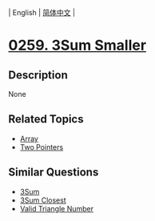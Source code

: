 
| English | [简体中文](README.md) |
# [0259. 3Sum Smaller](https://leetcode-cn.com/problems/3sum-smaller/)
## Description
None
## Related Topics
- [Array](https://leetcode-cn.com/tag/array)
- [Two Pointers](https://leetcode-cn.com/tag/two-pointers)
## Similar Questions
- [3Sum](../3sum/README_EN.md)
- [3Sum Closest](../3sum-closest/README_EN.md)
- [Valid Triangle Number](../valid-triangle-number/README_EN.md)
